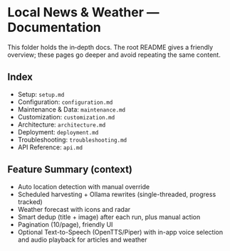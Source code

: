 # Local News & Weather — Documentation

This folder holds the in‑depth docs. The root README gives a friendly overview; these pages go deeper and avoid repeating the same content.

## Index

- Setup: `setup.md`
- Configuration: `configuration.md`
- Maintenance & Data: `maintenance.md`
- Customization: `customization.md`
- Architecture: `architecture.md`
- Deployment: `deployment.md`
- Troubleshooting: `troubleshooting.md`
- API Reference: `api.md`

## Feature Summary (context)

- Auto location detection with manual override
- Scheduled harvesting + Ollama rewrites (single-threaded, progress tracked)
- Weather forecast with icons and radar
- Smart dedup (title + image) after each run, plus manual action
- Pagination (10/page), friendly UI
- Optional Text-to-Speech (OpenTTS/Piper) with in-app voice selection and audio playback for articles and weather
